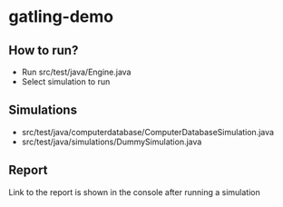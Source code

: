 # gatling-demo

## How to run?

 * Run src/test/java/Engine.java
 * Select simulation to run

## Simulations
 * src/test/java/computerdatabase/ComputerDatabaseSimulation.java
 * src/test/java/simulations/DummySimulation.java
## Report
  Link to the report is shown in the console after running a simulation
